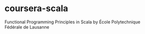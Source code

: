 # coursera-scala
Functional Programming Principles in Scala by École Polytechnique Fédérale de Lausanne
